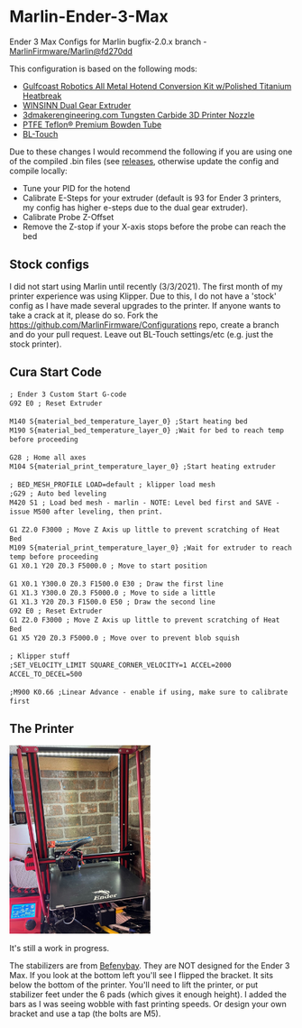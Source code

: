 # Marlin-Ender-3-Max
Ender 3 Max Configs for Marlin bugfix-2.0.x branch - [MarlinFirmware/Marlin@fd270dd](https://github.com/MarlinFirmware/Marlin/commit/fd270ddc6c5b4d78437d590ae8066326850555d7)

This configuration is based on the following mods:

* [Gulfcoast Robotics All Metal Hotend Conversion Kit w/Polished Titanium Heatbreak](https://amzn.to/3rg7BvT)
* [WINSINN Dual Gear Extruder](https://amzn.to/3qgkBQC)
* [3dmakerengineering.com Tungsten Carbide 3D Printer Nozzle](https://www.3dmakerengineering.com/collections/3d-printer-nozzles/products/tungsten-carbide-3d-printer-nozzle?variant=14784857112631)
* [PTFE Teflon® Premium Bowden Tube](https://www.3dmakerengineering.com/collections/accessories/products/ptfe-teflon-premium-bowden-tube)
* [BL-Touch](https://amzn.to/384td6M)

Due to these changes I would recommend the following if you are using one of the compiled .bin files (see [releases](https://github.com/ChadDevOps/Marlin-Ender-3-Max/releases), otherwise update the config and compile locally:

- Tune your PID for the hotend
- Calibrate E-Steps for your extruder (default is 93 for Ender 3 printers, my config has higher e-steps due to the dual gear extruder). 
- Calibrate Probe Z-Offset 
- Remove the Z-stop if your X-axis stops before the probe can reach the bed

## Stock configs

I did not start using Marlin until recently (3/3/2021). The first month of my printer experience was using Klipper. Due to this, I do not have a 'stock' config as I have made several upgrades to the printer. If anyone wants to take a crack at it, please do so. Fork the https://github.com/MarlinFirmware/Configurations repo, create a branch and do your pull request. Leave out BL-Touch settings/etc (e.g. just the stock printer).  

## Cura Start Code

```
; Ender 3 Custom Start G-code
G92 E0 ; Reset Extruder

M140 S{material_bed_temperature_layer_0} ;Start heating bed
M190 S{material_bed_temperature_layer_0} ;Wait for bed to reach temp before proceeding

G28 ; Home all axes
M104 S{material_print_temperature_layer_0} ;Start heating extruder

; BED_MESH_PROFILE LOAD=default ; klipper load mesh
;G29 ; Auto bed leveling
M420 S1 ; Load bed mesh - marlin - NOTE: Level bed first and SAVE - issue M500 after leveling, then print.

G1 Z2.0 F3000 ; Move Z Axis up little to prevent scratching of Heat Bed
M109 S{material_print_temperature_layer_0} ;Wait for extruder to reach temp before proceeding
G1 X0.1 Y20 Z0.3 F5000.0 ; Move to start position

G1 X0.1 Y300.0 Z0.3 F1500.0 E30 ; Draw the first line
G1 X1.3 Y300.0 Z0.3 F5000.0 ; Move to side a little
G1 X1.3 Y20 Z0.3 F1500.0 E50 ; Draw the second line
G92 E0 ; Reset Extruder
G1 Z2.0 F3000 ; Move Z Axis up little to prevent scratching of Heat Bed
G1 X5 Y20 Z0.3 F5000.0 ; Move over to prevent blob squish

; Klipper stuff 
;SET_VELOCITY_LIMIT SQUARE_CORNER_VELOCITY=1 ACCEL=2000 ACCEL_TO_DECEL=500

;M900 K0.66 ;Linear Advance - enable if using, make sure to calibrate first
```

## The Printer

<img src="./Ender-3-Max.jpeg?raw=true" width="250">

It's still a work in progress. 

The stabilizers are from [Befenybay](https://amzn.to/3rhibTq). They are NOT designed for the Ender 3 Max. If you look at the bottom left you'll see I flipped the bracket. It sits below the bottom of the printer. You'll need to lift the printer, or put stabilizer feet under the 6 pads (which gives it enough height). I added the bars as I was seeing wobble with fast printing speeds.  Or design your own bracket and use a tap (the bolts are M5).
